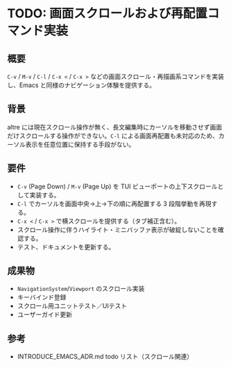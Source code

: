 # TODO: 画面スクロールおよび再配置コマンド実装

## 概要
`C-v` / `M-v` / `C-l` / `C-x <` / `C-x >` などの画面スクロール・再描画系コマンドを実装し、Emacs と同様のナビゲーション体験を提供する。

## 背景
altre には現在スクロール操作が無く、長文編集時にカーソルを移動させず画面だけスクロールする操作ができない。`C-l` による画面再配置も未対応のため、カーソル表示を任意位置に保持する手段がない。

## 要件
- `C-v` (Page Down) / `M-v` (Page Up) を TUI ビューポートの上下スクロールとして実装する。
- `C-l` でカーソルを画面中央→上→下の順に再配置する 3 段階挙動を再現する。
- `C-x <` / `C-x >` で横スクロールを提供する（タブ補正含む）。
- スクロール操作に伴うハイライト・ミニバッファ表示が破綻しないことを確認する。
- テスト、ドキュメントを更新する。

## 成果物
- `NavigationSystem`/`Viewport` のスクロール実装
- キーバインド登録
- スクロール用ユニットテスト／UIテスト
- ユーザーガイド更新

## 参考
- INTRODUCE_EMACS_ADR.md todo リスト（スクロール関連）

